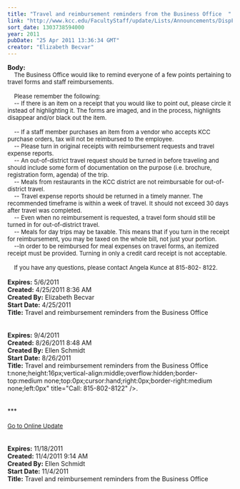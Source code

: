```yaml
---
title: "Travel and reimbursement reminders from the Business Office  "
link: "http://www.kcc.edu/FacultyStaff/update/Lists/Announcements/DispForm.aspx?ID=243"
sort_date: 1303738594000
year: 2011
pubDate: "25 Apr 2011 13:36:34 GMT"
creator: "Elizabeth Becvar"
---
```


<div><b>Body:</b> <div class=ExternalClassA3DD50D0D0BE40C1B2C74D26054455AA><div><font size=2>    The Business Office would like to remind everyone of a few points pertaining to travel forms and staff reimbursements.</font></div><font size=2>
<div><br>    Please remember the following:<br>    -- If there is an item on a receipt that you would like to point out, please circle it instead of highlighting it. The forms are imaged, and in the process, highlights disappear and/or black out the item.</div>
<div><br>    -- If a staff member purchases an item from a vendor who accepts KCC purchase orders, tax will not be reimbursed to the employee.<br>    -- Please turn in original receipts with reimbursement requests and travel expense reports.<br>    -- An out-of-district travel request should be turned in before traveling and should include some form of documentation on the purpose (i.e. brochure, registration form, agenda) of the trip.<br>    -- Meals from restaurants in the KCC district are not reimbursable for out-of-district travel.<br>    -- Travel expense reports should be returned in a timely manner. The recommended timeframe is within a week of travel. It should not exceed 30 days after travel was completed.<br>    -- Even when no reimbursement is requested, a travel form should still be turned in for out-of-district travel.<br>    -- Meals for day trips may be taxable. This means that if you turn in the receipt for reimbursement, you may be taxed on the whole bill, not just your portion.<br>    --In order to be reimbursed for meal expenses on travel forms, an itemized receipt must be provided. Turning in only a credit card receipt is not acceptable. </div>
<div><br>    If you have any questions, please contact Angela Kunce at 815-802- 8122.    <br> </font></div></div></div>
<div><b>Expires:</b> 5/6/2011</div>
<div><b>Created:</b> 4/25/2011 8:36 AM</div>
<div><b>Created By:</b> Elizabeth Becvar</div>
<div><b>Start Date:</b> 4/25/2011</div>
<div><b>Title:</b> Travel and reimbursement reminders from the Business Office  </div>
</font></div>
<div><font size="2"></font> </div>
<div> </div></div>
<div></div></div>
<div><b>Expires:</b> 9/4/2011</div>
<div><b>Created:</b> 8/26/2011 8:48 AM</div>
<div><b>Created By:</b> Ellen Schmidt</div>
<div><b>Start Date:</b> 8/26/2011</div>
<div><b>Title:</b> Travel and reimbursement reminders from the Business Office</div>
t:none;height:16px;vertical-align:middle;overflow:hidden;border-top:medium none;top:0px;cursor:hand;right:0px;border-right:medium none;left:0px" title="Call: 815-802-8122" /></a></span>.<br />
<div> </div>
<div> </div>
<div>***</div>
<div> </div>
<div><font size="2"><a href="/FacultyStaff/update/Pages/dailyupdate.aspx">Go to Online Update</a></font></div>
<div><font size="2"></font> </div>
<div> </div></div></div></div>
<div><b>Expires:</b> 11/18/2011</div>
<div><b>Created:</b> 11/4/2011 9:14 AM</div>
<div><b>Created By:</b> Ellen Schmidt</div>
<div><b>Start Date:</b> 11/4/2011</div>
<div><b>Title:</b> Travel and reimbursement reminders from the Business Office</div>
